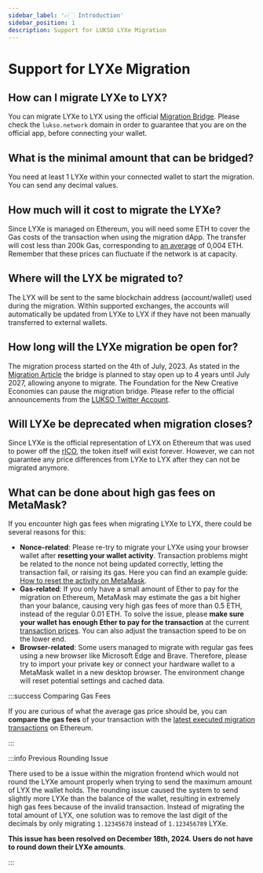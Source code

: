 ```yaml
---
sidebar_label: '👉🏻 Introduction'
sidebar_position: 1
description: Support for LUKSO LYXe Migration
---
```


# Support for LYXe Migration

## How can I migrate LYXe to LYX?

You can migrate LYXe to LYX using the official [Migration Bridge](https://migrate.lukso.network/). Please check the `lukso.network` domain in order to guarantee that you are on the official app, before connecting your wallet.

## What is the minimal amount that can be bridged?

You need at least 1 LYXe within your connected wallet to start the migration. You can send any decimal values.

## How much will it cost to migrate the LYXe?

Since LYXe is managed on Ethereum, you will need some ETH to cover the Gas costs of the transaction when using the migration dApp. The transfer will cost less than 200k Gas, corresponding to [an average](https://etherscan.io/gastracker) of 0,004 ETH. Remember that these prices can fluctuate if the network is at capacity.

## Where will the LYX be migrated to?

The LYX will be sent to the same blockchain address (account/wallet) used during the migration. Within supported exchanges, the accounts will automatically be updated from LYXe to LYX if they have not been manually transferred to external wallets.

## How long will the LYXe migration be open for?

The migration process started on the 4th of July, 2023. As stated in the [Migration Article](https://medium.com/lukso/the-lyxe-migration-process-374053e5ddf5) the bridge is planned to stay open up to 4 years until July 2027, allowing anyone to migrate. The Foundation for the New Creative Economies can pause the migration bridge. Please refer to the official announcements from the [LUKSO Twitter Account](https://twitter.com/lukso_io).

## Will LYXe be deprecated when migration closes?

Since LYXe is the official representation of LYX on Ethereum that was used to power off the [rICO](https://medium.com/lukso/re-launching-the-reversible-ico-5289989ce7ed), the token itself will exist forever. However, we can not guarantee any price differences from LYXe to LYX after they can not be migrated anymore.

## What can be done about high gas fees on MetaMask?

If you encounter high gas fees when migrating LYXe to LYX, there could be several reasons for this:

- **Nonce-related**: Please re-try to migrate your LYXe using your browser wallet after **resetting your wallet activity**. Transaction problems might be related to the nonce not being updated correctly, letting the transaction fail, or raising its gas. Here you can find an example guide: [How to reset the activity on MetaMask](https://support.metamask.io/hc/en-us/articles/360015488891-How-to-clear-your-account-activity-reset-account).
- **Gas-related**: If you only have a small amount of Ether to pay for the migration on Ethereum, MetaMask may estimate the gas a bit higher than your balance, causing very high gas fees of more than 0.5 ETH, instead of the regular 0.01 ETH. To solve the issue, please **make sure your wallet has enough Ether to pay for the transaction** at the current [transaction prices](https://etherscan.io/gastracker). You can also adjust the transaction speed to be on the lower end.
- **Browser-related**: Some users managed to migrate with regular gas fees using a new browser like Microsoft Edge and Brave. Therefore, please try to import your private key or connect your hardware wallet to a MetaMask wallet in a new desktop browser. The environment change will reset potential settings and cached data.

:::success Comparing Gas Fees

If you are curious of what the average gas price should be, you can **compare the gas fees** of your transaction with the [latest executed migration transactions](https://etherscan.io/address/0xdE000042830A211533662637fE66760f1F2cD717#tokentxns) on Ethereum.

:::

:::info Previous Rounding Issue

There used to be a issue within the migration frontend which would not round the LYXe amount properly when trying to send the maximum amount of LYX the wallet holds. The rounding issue caused the system to send slightly more LYXe than the balance of the wallet, resulting in extremely high gas fees because of the invalid transaction. Instead of migrating the total amount of LYX, one solution was to remove the last digit of the decimals by only migrating `1.12345678` instead of `1.123456789` LYXe.

**This issue has been resolved on December 18th, 2024. Users do not have to round down their LYXe amounts**.

:::
